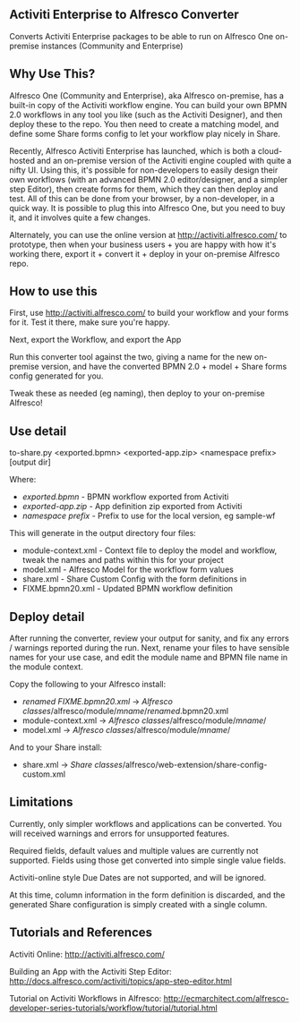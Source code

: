 Activiti Enterprise to Alfresco Converter
-----------------------------------------

Converts Activiti Enterprise packages to be able to run on Alfresco One 
on-premise instances (Community and Enterprise)

Why Use This?
-------------
Alfresco One (Community and Enterprise), aka Alfresco on-premise, has a 
built-in copy of the Activiti workflow engine. You can build your own BPMN 2.0
workflows in any tool you like (such as the Activiti Designer), and then
deploy these to the repo. You then need to create a matching model, and define
some Share forms config to let your workflow play nicely in Share.

Recently, Alfresco Activiti Enterprise has launched, which is both a 
cloud-hosted and an on-premise version of the Activiti engine coupled with 
quite a nifty UI. Using this, it's possible for non-developers to easily
design their own workflows (with an advanced BPMN 2.0 editor/designer, and a
simpler step Editor), then create forms for them, which they can then deploy
and test. All of this can be done from your browser, by a non-developer,
in a quick way. It is possible to plug this into Alfresco One, but you
need to buy it, and it involves quite a few changes.

Alternately, you can use the online version at http://activiti.alfresco.com/
to prototype, then when your business users + you are happy with how it's
working there, export it + convert it + deploy in your on-premise Alfresco
repo.

How to use this
---------------
First, use http://activiti.alfresco.com/ to build your workflow and your 
forms for it. Test it there, make sure you're happy.

Next, export the Workflow, and export the App

Run this converter tool against the two, giving a name for the new on-premise
version, and have the converted BPMN 2.0 + model + Share forms config 
generated for you.

Tweak these as needed (eg naming), then deploy to your on-premise Alfresco!

Use detail
----------
to-share.py &lt;exported.bpmn> &lt;exported-app.zip> &lt;namespace prefix> [output dir]

Where:
 * *exported.bpmn* - BPMN workflow exported from Activiti
 * *exported-app.zip* - App definition zip exported from Activiti
 * *namespace prefix* - Prefix to use for the local version, eg sample-wf

This will generate in the output directory four files:
 * module-context.xml - Context file to deploy the model and workflow, 
                 tweak the names and paths within this for your project
 * model.xml   - Alfresco Model for the workflow form values
 * share.xml   - Share Custom Config with the form definitions in
 * FIXME.bpmn20.xml - Updated BPMN workflow definition

Deploy detail
-------------
After running the converter, review your output for sanity, and fix any errors 
/ warnings reported during the run. Next, rename your files to have sensible 
names for your use case, and edit the module name and BPMN file name in the
module context.

Copy the following to your Alfresco install:
 * *renamed FIXME.bpmn20.xml* -> *Alfresco classes*/alfresco/module/*mname*/*renamed*.bpmn20.xml
 * module-context.xml -> *Alfresco classes*/alfresco/module/*mname*/
 * model.xml -> *Alfresco classes*/alfresco/module/*mname*/

And to your Share install:
 * share.xml -> *Share classes*/alfresco/web-extension/share-config-custom.xml

Limitations
-----------
Currently, only simpler workflows and applications can be converted. You will
received warnings and errors for unsupported features.

Required fields, default values and multiple values are currently not
supported. Fields using those get converted into simple single value fields.

Activiti-online style Due Dates are not supported, and will be ignored.

At this time, column information in the form definition is discarded, and 
the generated Share configuration is simply created with a single column.

Tutorials and References
------------------------
Activiti Online:
http://activiti.alfresco.com/

Building an App with the Activiti Step Editor:
http://docs.alfresco.com/activiti/topics/app-step-editor.html

Tutorial on Activiti Workflows in Alfresco:
http://ecmarchitect.com/alfresco-developer-series-tutorials/workflow/tutorial/tutorial.html
